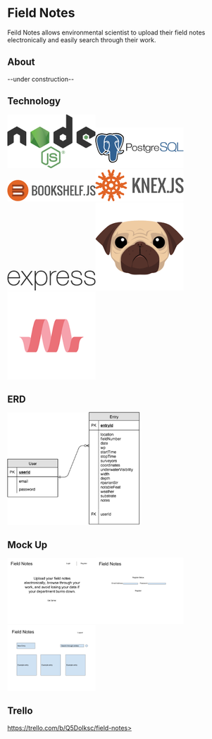 # Field Notes
Feild Notes allows environmental scientist to upload their field notes electronically and easily search through their work.

## About
--under construction--

## Technology
<img src="img/nodejs.png" alt="express" width="200px"><img src="img/postgres.png" alt="postgres" width="200px"><img src="img/bookshelf-icon.png" alt="bookshelf" width="200px"><img src="img/knex.png" alt="knex" width="200px"><img src="img/express.png" alt="express" width="200px"><img src="img/pug.png" alt="express" width="200px"><img src="img/materialize.png" alt="express" width="200px">

## ERD
<img src="img/Field Notes ERD.png" width="300px">

## Mock Up
<img src="/img/Field Notes-Landing Page.png" width="200px"><img src="/img/Field Notes-Register Page.png" width="200px"><img src="/img/Field Notes-Profile Page (1).png" width="200px">

## Trello
https://trello.com/b/Q5DoIksc/field-notes>
